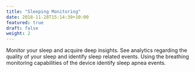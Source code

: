 ```yaml
---
title: "Sleeping Monitoring"
date: 2018-11-28T15:14:39+10:00
featured: true
draft: false
weight: 2
---
```


Monitor your sleep and acquire deep insights. See analytics regarding the quality of your sleep and identify sleep related events. Using the breathing monitoring capabilities of the device identify sleep apnea events.